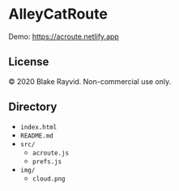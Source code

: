 # AlleyCatRoute

Demo: https://acroute.netlify.app

## License
&copy; 2020 Blake Rayvid. Non-commercial use only.

## Directory
* `index.html`
* `README.md`
* `src/`
    * `acroute.js`
    * `prefs.js`
* `img/`
    * `cloud.png`

